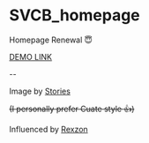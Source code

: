 # SVCB_homepage
Homepage Renewal :innocent:

[DEMO LINK](svcb-dull.netlify.app)







--

Image by [Stories](https://stories.freepik.com/)

~~(I personally prefer Cuate style :thumbsup:)~~


Influenced by [Rexzon](https://rexzon.netlify.app/index-7.html)
